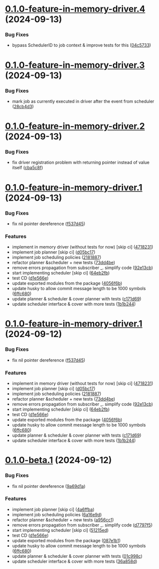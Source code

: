 # [0.1.0-feature-in-memory-driver.4](https://github.com/misikdmytro/gotick/compare/v0.1.0-feature-in-memory-driver.3...v0.1.0-feature-in-memory-driver.4) (2024-09-13)


### Bug Fixes

* bypass SchedulerID to job context & improve tests for this ([04c5733](https://github.com/misikdmytro/gotick/commit/04c5733bf2768e49fb6bd01175e192ba487135a0))

# [0.1.0-feature-in-memory-driver.3](https://github.com/misikdmytro/gotick/compare/v0.1.0-feature-in-memory-driver.2...v0.1.0-feature-in-memory-driver.3) (2024-09-13)


### Bug Fixes

* mark job as currently executed in driver after the event from scheduler ([28cb4d3](https://github.com/misikdmytro/gotick/commit/28cb4d39f9b85a4a384313c15fb4350cda57f071))

# [0.1.0-feature-in-memory-driver.2](https://github.com/misikdmytro/gotick/compare/v0.1.0-feature-in-memory-driver.1...v0.1.0-feature-in-memory-driver.2) (2024-09-13)


### Bug Fixes

* fix driver registration problem with returning pointer instead of value itself ([cba5c8f](https://github.com/misikdmytro/gotick/commit/cba5c8fbb0e5bdbf983431c0c7ae5cec4423f110))

# [0.1.0-feature-in-memory-driver.1](https://github.com/misikdmytro/gotick/compare/v0.0.1...v0.1.0-feature-in-memory-driver.1) (2024-09-13)


### Bug Fixes

* fix nil pointer dereference ([f537d45](https://github.com/misikdmytro/gotick/commit/f537d4509e3417f3fc2cba5bec2a489e53a2075c))


### Features

* implement in memory driver (without tests for now) [skip ci] ([4718231](https://github.com/misikdmytro/gotick/commit/47182314597e9f382d4342867cc1044d951562ac))
* implement job planner [skip ci] ([d05bc17](https://github.com/misikdmytro/gotick/commit/d05bc17c6b2a3b2f68e88e438f06ccf56ac0d2ec))
* implement job scheduling policies ([2181887](https://github.com/misikdmytro/gotick/commit/21818876bb979556450bcae23a28c1492cbb43d4))
* refactor planner &scheduler + new tests ([73dd4be](https://github.com/misikdmytro/gotick/commit/73dd4be84bfefa1570d2e3f720884f36fe499c82))
* remove errors propagation from subscriber _. simplify code ([92e13cb](https://github.com/misikdmytro/gotick/commit/92e13cbed2be0fe2a4286dcc6a5cf3b0a49b44d3))
* start implementing scheduler [skip ci] ([64eb2fb](https://github.com/misikdmytro/gotick/commit/64eb2fb7990ad808855f748eb68eeb3122c3da58))
* test CD ([d1e566e](https://github.com/misikdmytro/gotick/commit/d1e566e87ed636983f5c382e38684cd5d282d6e0))
* update exported modules from the package ([4056f6b](https://github.com/misikdmytro/gotick/commit/4056f6b11daeeb212b7d1c1b5cb178a0948124c8))
* update husky to allow commit message length to be 1000 symbols ([6ffc680](https://github.com/misikdmytro/gotick/commit/6ffc680194efe51d07d6124eed53351ba79c6028))
* update planner & scheduler & cover planner with tests ([c171d69](https://github.com/misikdmytro/gotick/commit/c171d69e58618992050548a006de35cc5b3a86ea))
* update scheduler interface & cover with more tests ([1b1b244](https://github.com/misikdmytro/gotick/commit/1b1b244529273ed48bd30d5e18e0baf768654d48))

# [0.1.0-feature-in-memory-driver.1](https://github.com/misikdmytro/gotick/compare/v0.0.1...v0.1.0-feature-in-memory-driver.1) (2024-09-12)


### Bug Fixes

* fix nil pointer dereference ([f537d45](https://github.com/misikdmytro/gotick/commit/f537d4509e3417f3fc2cba5bec2a489e53a2075c))


### Features

* implement in memory driver (without tests for now) [skip ci] ([4718231](https://github.com/misikdmytro/gotick/commit/47182314597e9f382d4342867cc1044d951562ac))
* implement job planner [skip ci] ([d05bc17](https://github.com/misikdmytro/gotick/commit/d05bc17c6b2a3b2f68e88e438f06ccf56ac0d2ec))
* implement job scheduling policies ([2181887](https://github.com/misikdmytro/gotick/commit/21818876bb979556450bcae23a28c1492cbb43d4))
* refactor planner &scheduler + new tests ([73dd4be](https://github.com/misikdmytro/gotick/commit/73dd4be84bfefa1570d2e3f720884f36fe499c82))
* remove errors propagation from subscriber _. simplify code ([92e13cb](https://github.com/misikdmytro/gotick/commit/92e13cbed2be0fe2a4286dcc6a5cf3b0a49b44d3))
* start implementing scheduler [skip ci] ([64eb2fb](https://github.com/misikdmytro/gotick/commit/64eb2fb7990ad808855f748eb68eeb3122c3da58))
* test CD ([d1e566e](https://github.com/misikdmytro/gotick/commit/d1e566e87ed636983f5c382e38684cd5d282d6e0))
* update exported modules from the package ([4056f6b](https://github.com/misikdmytro/gotick/commit/4056f6b11daeeb212b7d1c1b5cb178a0948124c8))
* update husky to allow commit message length to be 1000 symbols ([6ffc680](https://github.com/misikdmytro/gotick/commit/6ffc680194efe51d07d6124eed53351ba79c6028))
* update planner & scheduler & cover planner with tests ([c171d69](https://github.com/misikdmytro/gotick/commit/c171d69e58618992050548a006de35cc5b3a86ea))
* update scheduler interface & cover with more tests ([1b1b244](https://github.com/misikdmytro/gotick/commit/1b1b244529273ed48bd30d5e18e0baf768654d48))

# [0.1.0-beta.1](https://github.com/misikdmytro/gotick/compare/v0.0.1...v0.1.0-beta.1) (2024-09-12)


### Bug Fixes

* fix nil pointer dereference ([9a69d1a](https://github.com/misikdmytro/gotick/commit/9a69d1a86d34365fdf8d3577252ff830b92ed221))


### Features

* implement job planner [skip ci] ([4a6ffba](https://github.com/misikdmytro/gotick/commit/4a6ffbae8993b9e572a8d37da5b99fe0558b60af))
* implement job scheduling policies ([6a16e9d](https://github.com/misikdmytro/gotick/commit/6a16e9db8b07377e9b0c6fe5b2d934985ffe4ef9))
* refactor planner &scheduler + new tests ([a956cc1](https://github.com/misikdmytro/gotick/commit/a956cc1f9f0ba1871133e072926844c026c0c8f6))
* remove errors propagation from subscriber _. simplify code ([d7797f5](https://github.com/misikdmytro/gotick/commit/d7797f5bdc8398f2ededbf79dcfccfa1a248527b))
* start implementing scheduler [skip ci] ([51215ed](https://github.com/misikdmytro/gotick/commit/51215edf7dc5202f0ce54f00a19d02d05eec41ad))
* test CD ([d1e566e](https://github.com/misikdmytro/gotick/commit/d1e566e87ed636983f5c382e38684cd5d282d6e0))
* update exported modules from the package ([087e1b1](https://github.com/misikdmytro/gotick/commit/087e1b14ca91521a06f82560264d65adfa9d0f5c))
* update husky to allow commit message length to be 1000 symbols ([6ffc680](https://github.com/misikdmytro/gotick/commit/6ffc680194efe51d07d6124eed53351ba79c6028))
* update planner & scheduler & cover planner with tests ([01c998c](https://github.com/misikdmytro/gotick/commit/01c998c835dab8127741062a4fdd1ef7243fc602))
* update scheduler interface & cover with more tests ([36a858d](https://github.com/misikdmytro/gotick/commit/36a858d66fdbe3beeb56fb454e486ba650766e8d))
